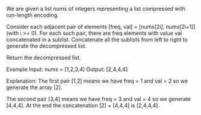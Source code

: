 We are given a list nums of integers representing a list compressed with run-length encoding.

Consider each adjacent pair of elements [freq, val] = [nums[2*i], nums[2*i+1]] (with i >= 0).  For each such pair, there are freq elements with value val concatenated in a sublist. Concatenate all the sublists from left to right to generate the decompressed list.

Return the decompressed list.

Example
Input: nums = [1,2,3,4]
Output: [2,4,4,4]

Explanation: The first pair [1,2] means we have freq = 1 and val = 2 so we generate the array [2].

The second pair [3,4] means we have freq = 3 and val = 4 so we generate [4,4,4]. At the end the concatenation [2] + [4,4,4] is [2,4,4,4].